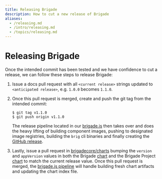 ```yaml
---
title: Releasing Brigade
description: How to cut a new release of Brigade
aliases:
  - /releasing.md
  - /intro/releasing.md
  - /topics/releasing.md
---
```


# Releasing Brigade

Once the intended commit has been tested and we have confidence to cut a release,
we can follow these steps to release Brigade:

1. Issue a docs pull request with all `<current release>` strings updated to 
`<anticipated release>`, e.g. `1.0.0` becomes `1.1.0`.

1. Once this pull request is merged, create and push the git tag from the intended commit:

    ```console
    $ git tag v1.1.0
    $ git push origin v1.1.0
    ```

    The release pipeline located in our [brigade.js](../../brigade.js) then takes over
    and does the heavy lifting of building component images, pushing to designated
    image registries, building the `brig` cli binaries and finally creating the
    [GitHub release](https://github.com/brigadecore/brigade/releases).

1. Lastly, issue a pull request in [brigadecore/charts][charts]
bumping the `version` and `appVersion` values in both the Brigade
[chart](https://github.com/brigadecore/charts/blob/master/charts/brigade/Chart.yaml) and
the Brigade Project [chart](https://github.com/brigadecore/charts/blob/master/charts/brigade-project/Chart.yaml)
to match the current release value.  Once this pull request is merged, the
[brigade.js pipeline](https://github.com/brigadecore/charts/blob/master/brigade.js) will handle building
fresh chart artifacts and updating the chart index file.

[charts]: https://github.com/brigadecore/charts